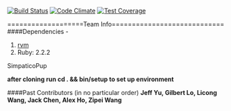 [![Build Status](https://travis-ci.org/hyu596/simpatico-pup2.svg?branch=master)](https://travis-ci.org/hyu596/simpatico-pup2) [![Code Climate](https://codeclimate.com/github/hyu596/simpatico-pup2/badges/gpa.svg)](https://codeclimate.com/github/hyu596/simpatico-pup2) [![Test Coverage](https://codeclimate.com/github/hyu596/simpatico-pup2/badges/coverage.svg)](https://codeclimate.com/github/hyu596/simpatico-pup2/coverage)


===================Team Info============================
####Dependencies - 
  1. [rvm](https://rvm.io)
  2. Ruby: 2.2.2

SimpaticoPup

**after cloning run cd . && bin/setup to set up environment**


####Past Contributors (in no particular order)
**Jeff Yu, Gilbert Lo, Licong Wang, Jack Chen, Alex Ho, Zipei Wang**


